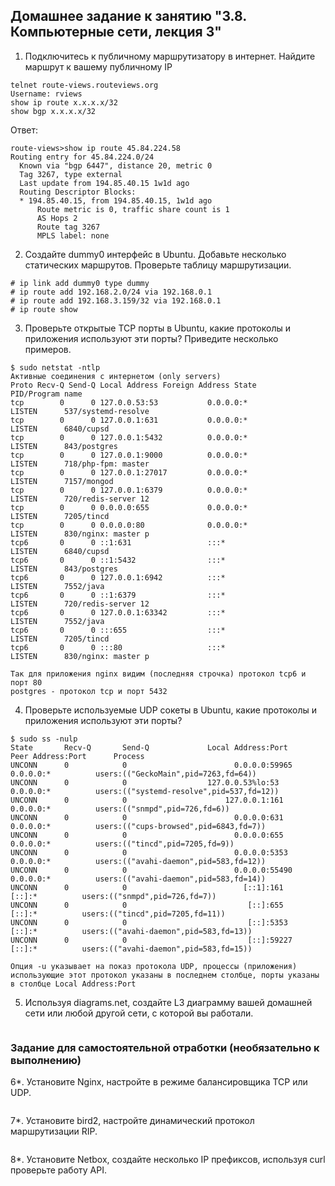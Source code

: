 ## Домашнее задание к занятию "3.8. Компьютерные сети, лекция 3"

1. Подключитесь к публичному маршрутизатору в интернет. Найдите маршрут к вашему публичному IP
```
telnet route-views.routeviews.org
Username: rviews
show ip route x.x.x.x/32
show bgp x.x.x.x/32
```
Ответ:  
```
route-views>show ip route 45.84.224.58  
Routing entry for 45.84.224.0/24
  Known via "bgp 6447", distance 20, metric 0
  Tag 3267, type external
  Last update from 194.85.40.15 1w1d ago
  Routing Descriptor Blocks:
  * 194.85.40.15, from 194.85.40.15, 1w1d ago
      Route metric is 0, traffic share count is 1
      AS Hops 2
      Route tag 3267
      MPLS label: none
```

2. Создайте dummy0 интерфейс в Ubuntu. Добавьте несколько статических маршрутов. Проверьте таблицу маршрутизации.
```
# ip link add dummy0 type dummy
# ip route add 192.168.2.0/24 via 192.168.0.1
# ip route add 192.168.3.159/32 via 192.168.0.1
# ip route show
```

3. Проверьте открытые TCP порты в Ubuntu, какие протоколы и приложения используют эти порты? Приведите несколько примеров.
```
$ sudo netstat -ntlp
Активные соединения с интернетом (only servers)
Proto Recv-Q Send-Q Local Address Foreign Address State       PID/Program name    
tcp        0      0 127.0.0.53:53           0.0.0.0:*               LISTEN      537/systemd-resolve
tcp        0      0 127.0.0.1:631           0.0.0.0:*               LISTEN      6840/cupsd          
tcp        0      0 127.0.0.1:5432          0.0.0.0:*               LISTEN      843/postgres        
tcp        0      0 127.0.0.1:9000          0.0.0.0:*               LISTEN      718/php-fpm: master
tcp        0      0 127.0.0.1:27017         0.0.0.0:*               LISTEN      7157/mongod        
tcp        0      0 127.0.0.1:6379          0.0.0.0:*               LISTEN      720/redis-server 12
tcp        0      0 0.0.0.0:655             0.0.0.0:*               LISTEN      7205/tincd          
tcp        0      0 0.0.0.0:80              0.0.0.0:*               LISTEN      830/nginx: master p
tcp6       0      0 ::1:631                 :::*                    LISTEN      6840/cupsd          
tcp6       0      0 ::1:5432                :::*                    LISTEN      843/postgres        
tcp6       0      0 127.0.0.1:6942          :::*                    LISTEN      7552/java          
tcp6       0      0 ::1:6379                :::*                    LISTEN      720/redis-server 12
tcp6       0      0 127.0.0.1:63342         :::*                    LISTEN      7552/java          
tcp6       0      0 :::655                  :::*                    LISTEN      7205/tincd          
tcp6       0      0 :::80                   :::*                    LISTEN      830/nginx: master p

Так для приложения nginx видим (последняя строчка) протокол tcp6 и порт 80
postgres - протокол tcp и порт 5432
```

4. Проверьте используемые UDP сокеты в Ubuntu, какие протоколы и приложения используют эти порты?
```
$ sudo ss -nulp
State       Recv-Q       Send-Q             Local Address:Port              Peer Address:Port      Process                                                             
UNCONN      0            0                        0.0.0.0:59965                  0.0.0.0:*          users:(("GeckoMain",pid=7263,fd=64))                               
UNCONN      0            0                  127.0.0.53%lo:53                     0.0.0.0:*          users:(("systemd-resolve",pid=537,fd=12))                         
UNCONN      0            0                      127.0.0.1:161                    0.0.0.0:*          users:(("snmpd",pid=726,fd=6))                                     
UNCONN      0            0                        0.0.0.0:631                    0.0.0.0:*          users:(("cups-browsed",pid=6843,fd=7))                             
UNCONN      0            0                        0.0.0.0:655                    0.0.0.0:*          users:(("tincd",pid=7205,fd=9))                                   
UNCONN      0            0                        0.0.0.0:5353                   0.0.0.0:*          users:(("avahi-daemon",pid=583,fd=12))                             
UNCONN      0            0                        0.0.0.0:55490                  0.0.0.0:*          users:(("avahi-daemon",pid=583,fd=14))                             
UNCONN      0            0                          [::1]:161                       [::]:*          users:(("snmpd",pid=726,fd=7))                                     
UNCONN      0            0                           [::]:655                       [::]:*          users:(("tincd",pid=7205,fd=11))                                   
UNCONN      0            0                           [::]:5353                      [::]:*          users:(("avahi-daemon",pid=583,fd=13))                             
UNCONN      0            0                           [::]:59227                     [::]:*          users:(("avahi-daemon",pid=583,fd=15))

Опция -u указывает на показ протокола UDP, процессы (приложения) использующие этот протокол указаны в последнем столбце, порты указаны в столбце Local Address:Port
```

5. Используя diagrams.net, создайте L3 диаграмму вашей домашней сети или любой другой сети, с которой вы работали.
```

```

### Задание для самостоятельной отработки (необязательно к выполнению)

6*. Установите Nginx, настройте в режиме балансировщика TCP или UDP.
```
```

7*. Установите bird2, настройте динамический протокол маршрутизации RIP.
```
```

8*. Установите Netbox, создайте несколько IP префиксов, используя curl проверьте работу API.
```
```
